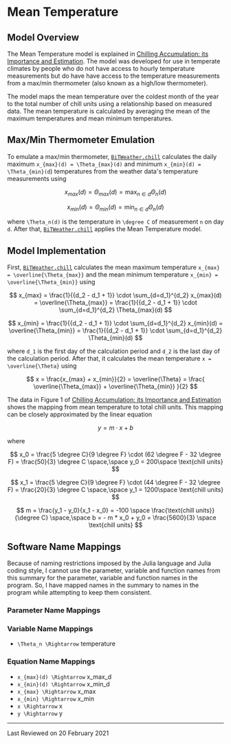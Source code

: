 # Mean Temperature

## Model Overview

The Mean Temperature model is explained in [Chilling Accumulation: its Importance and Estimation](https://aggie-horticulture.tamu.edu/stonefruit/chillacc.html). The model was developed for use in temperate climates by people who do not have access to hourly temperature measurements but do have have access to the temperature measurements from a max/min thermometer (also known as a high/low thermometer).

The model maps the mean temperature over the coldest month of the year to the total number of chill units using a relationship based on measured data. The mean temperature is calculated by averaging the mean of the maximum temperatures and mean minimum temperatures.

## Max/Min Thermometer Emulation

To emulate a max/min thermometer, [`BiTWeather.chill`](@ref) calculates the daily maximum ``x_{max}(d) = \Theta_{max}(d)`` and minimum ``x_{min}(d) = \Theta_{min}(d``) temperatures from the weather data's temperature measurements using

```math

x_{max}(d) = \Theta_{max}(d)
=
\max_{n \in d} \Theta_n(d)

```

```math

x_{min}(d) = \Theta_{min}(d)
=
\min_{n \in d} \Theta_n(d)

```

where ``\Theta_n(d)`` is the temperature in ``\degree C`` of measurement ``n`` on day ``d``. After that, [`BiTWeather.chill`](@ref) applies the Mean Temperature model.

## Model Implementation

First, [`BiTWeather.chill`](@ref) calculates the mean maximum temperature ``x_{max} = \overline{\Theta_{max}}`` and the mean minimum temperature ``x_{min} = \overline{\Theta_{min}}`` using

```math

x_{max} =
\frac{1}{{d_2 - d_1 + 1}}
\cdot
\sum_{d=d_1}^{d_2}
x_{max}(d)
=
\overline{\Theta_{max}} =
\frac{1}{{d_2 - d_1 + 1}}
\cdot
\sum_{d=d_1}^{d_2}
\Theta_{max}(d)

```

```math

x_{min} =
\frac{1}{{d_2 - d_1 + 1}}
\cdot
\sum_{d=d_1}^{d_2}
x_{min}(d)
=
\overline{\Theta_{min}} =
\frac{1}{{d_2 - d_1 + 1}}
\cdot
\sum_{d=d_1}^{d_2}
\Theta_{min}(d)

```

where ``d_1`` is the first day of the calculation period and ``d_2`` is the last day of the calculation period. After that, it calculates the mean temperature ``x = \overline{\Theta}`` using

```math

x =
\frac{x_{max} + x_{min}}{2}
=
 \overline{\Theta}
=
\frac{
    \overline{\Theta_{max}}
    +
    \overline{\Theta_{min}}
}{2}

```

The data in Figure 1 of [Chilling Accumulation: its Importance and Estimation](https://aggie-horticulture.tamu.edu/stonefruit/chillacc.html) shows the mapping from mean temperature to total chill units. This mapping can be closely approximated by the linear equation

```math

y = m \cdot x + b

```

where

```math

x_0 = \frac{5 \degree C}{9 \degree F} \cdot
(62 \degree F - 32 \degree F) = \frac{50}{3} \degree C
\space,\space
y_0 = 200\space \text{chill units}

```

```math

x_1 = \frac{5 \degree C}{9 \degree F} \cdot (44 \degree F - 32 \degree F) = \frac{20}{3} \degree C
\space,\space
y_1 = 1200\space \text{chill units}

```

```math

m = \frac{y_1 - y_0}{x_1 - x_0} = -100 \space \frac{\text{chill units}}{\degree C}
\space,\space
b = - m * x_0 + y_0 = \frac{5600}{3} \space \text{chill units}

```

## Software Name Mappings

Because of naming restrictions imposed by the Julia language and Julia coding style, I cannot use the parameter, variable and function names from this summary for the parameter, variable and function names in the program. So, I have mapped names in the summary to names in the program while attempting to keep them consistent.

### Parameter Name Mappings

### Variable Name Mappings

- ``\Theta_n \Rightarrow`` temperature

### Equation Name Mappings

- ``x_{max}(d) \Rightarrow`` x\_max\_d
- ``x_{min}(d) \Rightarrow`` x\_min\_d
- ``x_{max} \Rightarrow`` x\_max
- ``x_{min} \Rightarrow`` x\_min
- ``x \Rightarrow`` x
- ``y \Rightarrow`` y

---

Last Reviewed on 20 February 2021
